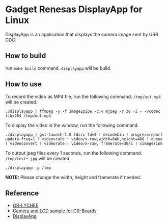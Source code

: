 # Gadget Renesas DisplayApp for Linux
DisplayApp is an application that displays the camera image sent by USB CDC.

## How to build
run `make build` command. `displayapp` will be build.

## How to use
To record the video as MP4 file, run the following command. `/tmp/out.mp4` will be created.
```
./displayapp | ffmpeg -y -f image2pipe -c:v mjpeg -r 30 -i - -vcodec libx264 /tmp/out.mp4
```

To display the video in the window, run the following command.
```
./displayapp | gst-launch-1.0 fdsrc fd=0 ! decodebin ! progressreport update-freq=1 ! videoscale ! video/x-raw,width=640,height=480 ! queue ! videoconvert ! videorate ! video/x-raw, framerate=30/1 ! ximagesink
```

To output jpeg files every 1 seconds, run the following command. `/tmp/test*.jpg` will be created.
```
./displayapp -p /tmp
```

**NOTE:**
Please change the width, height and framerate if needed. 

## Reference
- [GR-LYCHEE](https://www.renesas.com/us/ja/products/gadget-renesas/boards/gr-lychee.html)
- [Camera and LCD sample for GR-Boards](https://github.com/d-kato/GR-Boards_Camera_LCD_sample)
- [DisplayApp](https://os.mbed.com/users/dkato/code/DisplayApp/)
